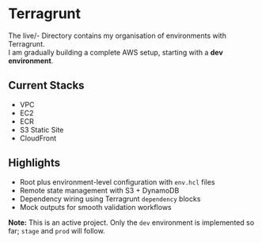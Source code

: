 # Terragrunt 

The live/- Directory contains my organisation of environments with Terragrunt.  
I am gradually building a complete AWS setup, starting with a **dev environment**.

## Current Stacks
- VPC
- EC2
- ECR
- S3 Static Site
- CloudFront

## Highlights
- Root plus environment-level configuration with `env.hcl` files
- Remote state management with S3 + DynamoDB
- Dependency wiring using Terragrunt `dependency` blocks
- Mock outputs for smooth validation workflows

**Note:** This is an active project. Only the `dev` environment is implemented so far; `stage` and `prod` will follow.
